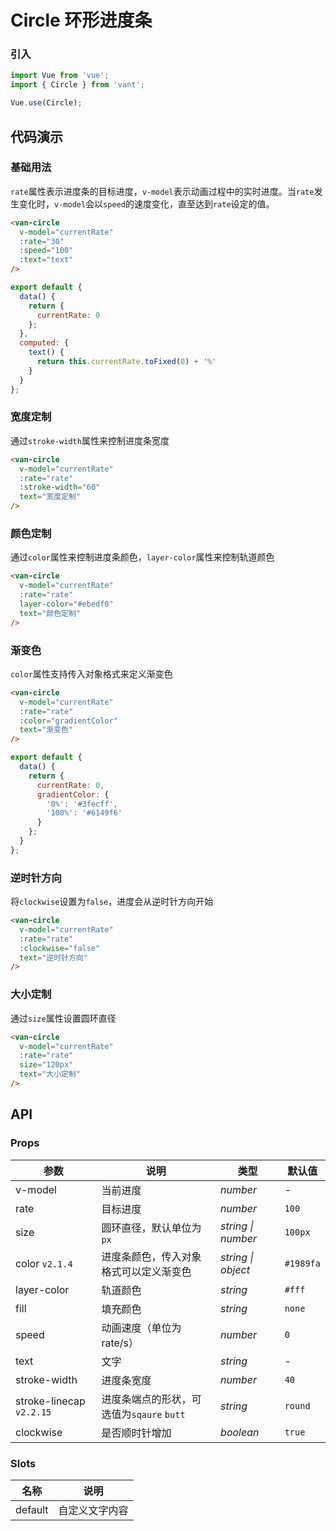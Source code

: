 # Circle 环形进度条

### 引入

```js
import Vue from 'vue';
import { Circle } from 'vant';

Vue.use(Circle);
```

## 代码演示

### 基础用法

`rate`属性表示进度条的目标进度，`v-model`表示动画过程中的实时进度。当`rate`发生变化时，`v-model`会以`speed`的速度变化，直至达到`rate`设定的值。

```html
<van-circle
  v-model="currentRate"
  :rate="30"
  :speed="100"
  :text="text"
/>
```

```js
export default {
  data() {
    return {
      currentRate: 0
    };
  },
  computed: {
    text() {
      return this.currentRate.toFixed(0) + '%'
    }
  }
};
```

### 宽度定制

通过`stroke-width`属性来控制进度条宽度

```html
<van-circle
  v-model="currentRate"
  :rate="rate"
  :stroke-width="60"
  text="宽度定制"
/>
```

### 颜色定制

通过`color`属性来控制进度条颜色，`layer-color`属性来控制轨道颜色

```html
<van-circle
  v-model="currentRate"
  :rate="rate"
  layer-color="#ebedf0"
  text="颜色定制"
/>
```

### 渐变色

`color`属性支持传入对象格式来定义渐变色

```html
<van-circle
  v-model="currentRate"
  :rate="rate"
  :color="gradientColor"
  text="渐变色"
/>
```

```js
export default {
  data() {
    return {
      currentRate: 0,
      gradientColor: {
        '0%': '#3fecff',
        '100%': '#6149f6'
      }
    };
  }
};
```

### 逆时针方向

将`clockwise`设置为`false`，进度会从逆时针方向开始

```html
<van-circle
  v-model="currentRate"
  :rate="rate"
  :clockwise="false"
  text="逆时针方向"
/>
```

### 大小定制

通过`size`属性设置圆环直径

```html
<van-circle
  v-model="currentRate"
  :rate="rate"
  size="120px"
  text="大小定制"
/>
```

## API

### Props

| 参数 | 说明 | 类型 | 默认值 |
|------|------|------|------|
| v-model | 当前进度 | *number* | - |
| rate | 目标进度 | *number* | `100` |
| size | 圆环直径，默认单位为 `px` | *string \| number* | `100px` |
| color `v2.1.4` | 进度条颜色，传入对象格式可以定义渐变色 | *string \| object* | `#1989fa` |
| layer-color | 轨道颜色 | *string* | `#fff` |
| fill | 填充颜色 | *string* | `none` |
| speed | 动画速度（单位为 rate/s）| *number* | `0` |
| text | 文字 | *string* | - |
| stroke-width | 进度条宽度 | *number* | `40` |
| stroke-linecap `v2.2.15` | 进度条端点的形状，可选值为`sqaure` `butt` | *string* | `round` |
| clockwise | 是否顺时针增加 | *boolean* | `true` |

### Slots

| 名称 | 说明 |
|------|------|
| default | 自定义文字内容 |
